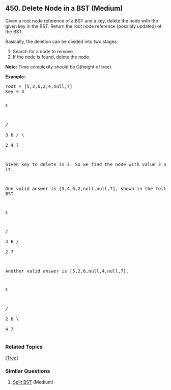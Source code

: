 <!--|This file generated by command(leetcode description); DO NOT EDIT.    |-->
<!--+----------------------------------------------------------------------+-->
<!--|@author    Openset <openset.wang@gmail.com>                           |-->
<!--|@link      https://github.com/openset                                 |-->
<!--|@home      https://github.com/openset/leetcode                        |-->
<!--+----------------------------------------------------------------------+-->

## 450. Delete Node in a BST (Medium)

<p>Given a root node reference of a BST and a key, delete the node with the given key in the BST. Return the root node reference (possibly updated) of the BST.</p>

<p>Basically, the deletion can be divided into two stages:
<ol>
<li>Search for a node to remove.</li>
<li>If the node is found, delete the node.</li>
</ol>
</p>

<p><b>Note:</b> Time complexity should be O(height of tree).</p>

<p><b>Example:</b>
<pre>
root = [5,3,6,2,4,null,7]
key = 3

    5
   / \
  3   6
 / \   \
2   4   7

Given key to delete is 3. So we find the node with value 3 and delete it.

One valid answer is [5,4,6,2,null,null,7], shown in the following BST.

    5
   / \
  4   6
 /     \
2       7

Another valid answer is [5,2,6,null,4,null,7].

    5
   / \
  2   6
   \   \
    4   7
</pre>
</p>

### Related Topics
[[Tree](https://github.com/openset/leetcode/tree/master/tag/tree/README.md)] 

### Similar Questions
  1. [Split BST](https://github.com/openset/leetcode/tree/master/problems/split-bst) (Medium)
